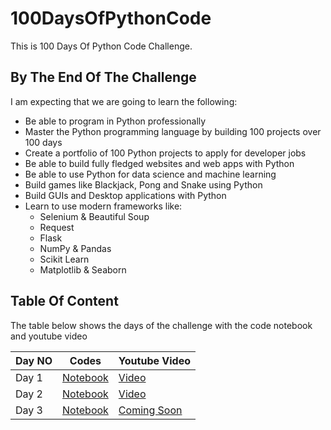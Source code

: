 # 100DaysOfPythonCode
This is 100 Days Of Python Code Challenge.

## By The End Of The Challenge
I am expecting that we are going to learn the following:
* Be able to program in Python professionally
* Master the Python programming language by building 100 projects over 100 days
* Create a portfolio of 100 Python projects to apply for developer jobs
* Be able to build fully fledged websites and web apps with Python
* Be able to use Python for data science and machine learning
* Build games like Blackjack, Pong and Snake using Python
* Build GUIs and Desktop applications with Python
* Learn to use modern frameworks like:
  * Selenium & Beautiful Soup
  * Request
  * Flask
  * NumPy & Pandas
  * Scikit Learn
  * Matplotlib & Seaborn

## Table Of Content
The table below shows the days of the challenge with the code notebook and youtube video

| Day NO | Codes | Youtube Video |
|--------|-------|---------------|
| Day 1  | [Notebook](https://github.com/CodeBoxOriginal/100DaysOfPythonCode/blob/main/Day%201%20-%20Getting%20Started.ipynb)  | [Video](https://www.youtube.com/watch?v=bJ03_QgiaM0&t=8s) |
| Day 2  | [Notebook](https://github.com/CodeBoxOriginal/100DaysOfPythonCode/blob/main/Day%202%20-%20Playing%20With%20Variables.ipynb)  | [Video](https://www.youtube.com/watch?v=GPqwauS6gCU) |
| Day 3  | [Notebook](https://github.com/CodeBoxOriginal/100DaysOfPythonCode/blob/main/Day%203%20-%20Lists%20And%20Dictionaries.ipynb) | [Coming Soon]() |
